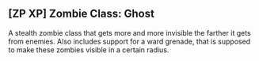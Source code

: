 ## [ZP XP] Zombie Class: Ghost

A stealth zombie class that gets more and more invisible the farther it gets from enemies. Also includes support for a ward grenade, that is supposed to make these zombies visible in a certain radius.